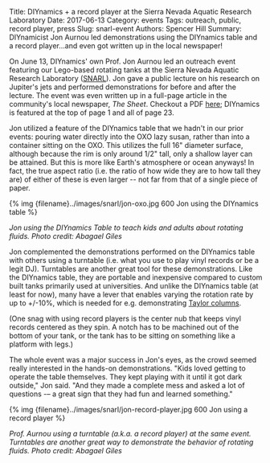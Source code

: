 Title: DIYnamics + a record player at the Sierra Nevada Aquatic Research Laboratory
Date:   2017-06-13
Category: events
Tags: outreach, public, record player, press
Slug: snarl-event
Authors: Spencer Hill
Summary: DIYnamicist Jon Aurnou led demonstrations using the DIYnamics table and a record player...and even got written up in the local newspaper!

On June 13, DIYnamics' own Prof. Jon Aurnou led an outreach event
featuring our Lego-based rotating tanks at the Sierra Nevada Aquatic
Research Laboratory
([SNARL](http://www.ucnrs.org/reserves/sierra-nevada-aquatic-research-laboratory.html)).
Jon gave a public lecture on his research on Jupiter's jets and
performed demonstrations for before and after the lecture.  The event
was even written up in a full-page article in the community's local
newspaper, *The Sheet*.  Checkout a PDF
[here]({filename}../pdfs/aurnou_event_article_2017-06.pdf); DIYnamics
is featured at the top of page 1 and all of page 23.

Jon utilized a feature of the DIYnamics table that we hadn't in our
prior events: pouring water directly into the OXO lazy susan, rather
than into a container sitting on the OXO.  This utilizes the full 16"
diameter surface, although because the rim is only around 1/2" tall,
only a shallow layer can be attained.  But this is more like Earth's
atmosphere or ocean anyways!  In fact, the true aspect ratio (i.e. the
ratio of how wide they are to how tall they are) of either of these is
even larger -- not far from that of a single piece of paper.

{% img {filename}../images/snarl/jon-oxo.jpg 600 Jon using the DIYnamics table %}

_Jon using the DIYnamics Table to teach kids and adults about rotating
fluids.  Photo credit: Abagael Giles_

Jon complemented the demonstrations performed on the DIYnamics table
with others using a turntable (i.e. what you use to play vinyl records
or be a legit DJ).  Turntables are another great tool for these
demonstrations.  Like the DIYnamics table, they are portable and
inexpensive compared to custom built tanks primarily used at
universities.  And unlike the DIYnamics table (at least for now), many
have a lever that enables varying the rotation rate by up to +/-10%,
which is needed for e.g. demonstrating [Taylor
columns](https://en.wikipedia.org/wiki/Taylor_column).

(One snag with using record players is the center nub that keeps vinyl
records centered as they spin.  A notch has to be machined out of the
bottom of your tank, or the tank has to be sitting on something like a
platform with legs.)

The whole event was a major success in Jon's eyes, as the crowd seemed
really interested in the hands-on demonstrations.  "Kids loved getting
to operate the table themselves. They kept playing with it until it
got dark outside," Jon said.  "And they made a complete mess and asked
a lot of questions -– a great sign that they had fun and learned
something."

{% img {filename}../images/snarl/jon-record-player.jpg 600 Jon using a record player %}

_Prof. Aurnou using a turntable (a.k.a. a record player) at the same
event.  Turntables are another great way to demonstrate the behavior
of rotating fluids.  Photo credit: Abagael Giles_
